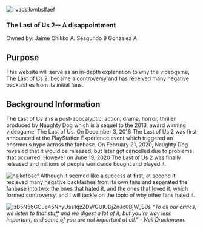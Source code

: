 ![nvadslkvnbslfaef](https://user-images.githubusercontent.com/99879325/158158864-f7b7f70c-f78a-4ab5-8fa0-403263f910af.jpeg)
### The Last of Us 2-- A disappointment
Owned by: Jaime Chikko A. Sesgundo
          9 Gonzalez A

## Purpose
This website will serve as an in-depth explanation to why the videogame, The Last of Us 2, became a controversy and has received many negative backlashes from its initial fans.

## Background Information 
The Last of Us 2 is a post-apocalyptic, action, drama, horror, thriller produced by Naughty Dog which is a sequel to the 2013, award winning videogame, The Last of Us. On December 3, 2016 The Last of Us 2 was first announced at the PlayStation Experience event which triggered an enormous hype across the fanbase. On February 21, 2020, Naughty Dog revealed that it would be released, but later got cancelled due to problems that occurred. However on June 19, 2020 The Last of Us 2 was finally released and millions of people worldwide bought and played it.

![nsjkdfbaef](https://user-images.githubusercontent.com/99879325/158157230-127f5692-837f-42e2-85be-f75b2befe687.jpg)
Although it seemed like a success at first, at second it recieved many negative backlashes from its own fans and separated the fanbase into two: the ones that hated it, and the ones that loved it, which formed controversy, and I will tackle on the topic of why other fans hated it.

![lzB5N56GCue45NhyUss1qzZDWGUIUDjZnJc0BjW_S0s](https://user-images.githubusercontent.com/99879325/158158380-d27b4f2f-2d9b-4ac7-bec5-f383ce7737b7.jpg)
_“To all our critics, we listen to that stuff and we digest a lot of it, but you’re way less important, and some of you are not important at all.” - Neil Druckmann_.
